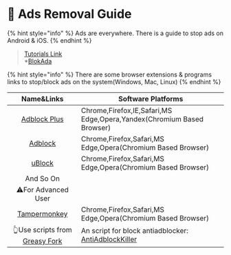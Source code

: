 # 🧛 Ads Removal Guide

{% hint style="info" %}
Ads are everywhere. There is a guide to stop ads on Android & iOS.
{% endhint %}

> [Tutorials Link](https://privacybangladesh.org/bn/%E0%A6%8F%E0%A6%A8%E0%A7%8D%E0%A6%A1%E0%A7%8D%E0%A6%B0%E0%A7%9F%E0%A7%87%E0%A6%A1-%E0%A6%93-%E0%A6%86%E0%A6%87%E0%A6%93%E0%A6%8F%E0%A6%B8-%E0%A6%8F-%E0%A6%8F%E0%A6%A1-%E0%A6%93-%E0%A6%9F%E0%A7%8D/)\
> \*[BlokAda](https://blokada.org)

{% hint style="info" %}
There are some browser extensions & programs links to stop/block ads on the system(Windows, Mac, Linux)
{% endhint %}

|                          Name\&Links                         | Software Platforms                                                                                  |
| :----------------------------------------------------------: | --------------------------------------------------------------------------------------------------- |
|            [Adblock Plus](https://adblockplus.org)           | Chrome,Firefox,IE,Safari,MS Edge,Opera,Yandex(Chromium Based Browser)                               |
|             [Adblock](https://getadblock.com/en/)            | Chrome,Firefox,Safari,MS Edge,Opera(Chromium Based Browser)                                         |
|              [uBlock](https://ublockorigin.com)              | Chrome,Firefox,Safari,MS Edge,Opera(Chromium Based Browser)                                         |
|                           And So On                          |                                                                                                     |
|                  :warning:For Advanced User                  |                                                                                                     |
|         [Tampermonkey](https://www.tampermonkey.net)         | Chrome,Firefox,Safari,MS Edge,Opera(Chromium Based Browser)                                         |
| 👆Use scripts from [Greasy Fork](https://greasyfork.org/en)  | An script for block antiadblocker: [AntiAdblockKiller](https://github.com/reek/anti-adblock-killer) |
